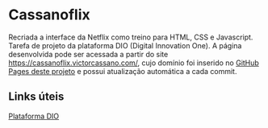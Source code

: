 # Cassanoflix

Recriada a interface da Netflix como treino para HTML, CSS e Javascript. Tarefa de projeto da plataforma DIO (Digital Innovation One).
A página desenvolvida pode ser acessada a partir do site https://cassanoflix.victorcassano.com/, cujo domínio foi inserido no [GitHub Pages deste projeto](https://cassanovsc.github.io/Cassanoflix/) e possui atualização automática a cada commit.

## Links úteis

[Plataforma DIO](https://www.dio.me/)
